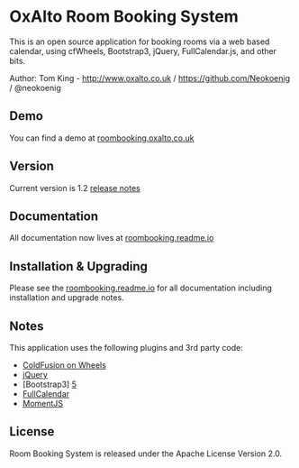 # OxAlto Room Booking System

This is an open source application for booking rooms via a web based calendar, using cfWheels, Bootstrap3, jQuery, FullCalendar.js, and other bits.

Author: Tom King - http://www.oxalto.co.uk / https://github.com/Neokoenig / @neokoenig

## Demo

You can find a demo at [roombooking.oxalto.co.uk](http://roombooking.oxalto.co.uk)

## Version

Current version is 1.2 [release notes](http://roombooking.readme.io/v1.2/docs/12)

## Documentation

All documentation now lives at [roombooking.readme.io](http://roombooking.readme.io)

## Installation & Upgrading

Please see the [roombooking.readme.io](http://roombooking.readme.io) for all documentation including installation and upgrade notes.

## Notes

 This application uses the following plugins and 3rd party code:

 - [ColdFusion on Wheels][3]
 - [jQuery][4]
 - [Bootstrap3] [5]
 - [FullCalendar][6]
 - [MomentJS][7]

## License

Room Booking System is released under the Apache License Version 2.0.

[3]: http://cfwheels.org/
[4]: http://jquery.com/
[5]: http://getbootstrap.com/
[6]: http://fullcalendar.io/
[7]: http://momentjs.com/
